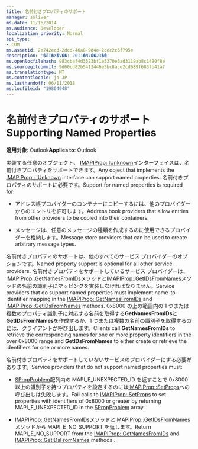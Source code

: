 ```yaml
---
title: 名前付きプロパティのサポート
manager: soliver
ms.date: 11/16/2014
ms.audience: Developer
localization_priority: Normal
api_type:
- COM
ms.assetid: 2e742ecd-2dcd-46a8-9d4e-2cec2c6f795e
description: '�ŏI�X�V��: 2011�N7��23��'
ms.openlocfilehash: 983cbaf4d3523bf1e5370e5ad3119ab8c1490f8e
ms.sourcegitcommit: 9d60cd82b5413446e5bc8ace2cd689f683fb41a7
ms.translationtype: MT
ms.contentlocale: ja-JP
ms.lasthandoff: 06/11/2018
ms.locfileid: "19804048"
---
```

# <a name="supporting-named-properties"></a><span data-ttu-id="bfb38-103">名前付きプロパティのサポート</span><span class="sxs-lookup"><span data-stu-id="bfb38-103">Supporting Named Properties</span></span>

  
  
<span data-ttu-id="bfb38-104">**適用対象**: Outlook</span><span class="sxs-lookup"><span data-stu-id="bfb38-104">**Applies to**: Outlook</span></span> 
  
<span data-ttu-id="bfb38-105">実装する任意のオブジェクト、 [IMAPIProp: IUnknown](imapipropiunknown.md)インターフェイスは、名前付きプロパティをサポートできます。</span><span class="sxs-lookup"><span data-stu-id="bfb38-105">Any object that implements the [IMAPIProp : IUnknown](imapipropiunknown.md) interface can support named properties.</span></span> <span data-ttu-id="bfb38-106">名前付きプロパティのサポートに必要です。</span><span class="sxs-lookup"><span data-stu-id="bfb38-106">Support for named properties is required for:</span></span> 
  
- <span data-ttu-id="bfb38-107">アドレス帳プロバイダーのコンテナーにコピーするには、他のプロバイダーからのエントリを許可します。</span><span class="sxs-lookup"><span data-stu-id="bfb38-107">Address book providers that allow entries from other providers to be copied into their containers.</span></span>
    
- <span data-ttu-id="bfb38-108">メッセージは、任意のメッセージの種類を作成するのに使用できるプロバイダーを格納します。</span><span class="sxs-lookup"><span data-stu-id="bfb38-108">Message store providers that can be used to create arbitrary message types.</span></span>
    
<span data-ttu-id="bfb38-109">名前付きプロパティのサポートは、他のすべてのサービス プロバイダーのオプションです。</span><span class="sxs-lookup"><span data-stu-id="bfb38-109">Named property support is optional for all other service providers.</span></span> <span data-ttu-id="bfb38-110">名前付きプロパティをサポートしているサービス プロバイダーは、 [IMAPIProp::GetNamesFromIDs](imapiprop-getnamesfromids.md)メソッドと[IMAPIProp::GetIDsFromNames](imapiprop-getidsfromnames.md)メソッドの名前の識別子にマッピングを実装しなければなりません。</span><span class="sxs-lookup"><span data-stu-id="bfb38-110">Service providers that do support named properties must implement name-to-identifier mapping in the [IMAPIProp::GetNamesFromIDs](imapiprop-getnamesfromids.md) and [IMAPIProp::GetIDsFromNames](imapiprop-getidsfromnames.md) methods.</span></span> <span data-ttu-id="bfb38-111">0x8000 の上の範囲内の 1 つまたは複数のプロパティ識別子に対応する名前を取得する**GetNamesFromIDs**と**GetIDsFromNames**を作成するか、1 つまたは複数の名前の識別子を取得するのには、クライアントが呼び出します。</span><span class="sxs-lookup"><span data-stu-id="bfb38-111">Clients call **GetNamesFromIDs** to retrieve the corresponding names for one or more property identifiers in the over 0x8000 range and **GetIDsFromNames** to either create or retrieve the identifiers for one or more names.</span></span> 
  
<span data-ttu-id="bfb38-112">名前付きプロパティをサポートしていないサービスのプロバイダーにする必要があります。</span><span class="sxs-lookup"><span data-stu-id="bfb38-112">Service providers that do not support named properties must:</span></span>
  
- <span data-ttu-id="bfb38-113">[SPropProblem](spropproblem.md)配列内の MAPI_E_UNEXPECTED_ID を返すことで 0x8000 以上の識別子を持つプロパティを設定するのには[IMAPIProp::SetProps](imapiprop-setprops.md)への呼び出しは失敗します。</span><span class="sxs-lookup"><span data-stu-id="bfb38-113">Fail calls to [IMAPIProp::SetProps](imapiprop-setprops.md) to set properties with identifiers of 0x8000 or greater by returning MAPI_E_UNEXPECTED_ID in the [SPropProblem](spropproblem.md) array.</span></span> 
    
- <span data-ttu-id="bfb38-114">[IMAPIProp::GetNamesFromIDs](imapiprop-getnamesfromids.md)メソッドと[IMAPIProp::GetIDsFromNames](imapiprop-getidsfromnames.md)メソッドから MAPI_E_NO_SUPPORT を返します。</span><span class="sxs-lookup"><span data-stu-id="bfb38-114">Return MAPI_E_NO_SUPPORT from the [IMAPIProp::GetNamesFromIDs](imapiprop-getnamesfromids.md) and [IMAPIProp::GetIDsFromNames](imapiprop-getidsfromnames.md) methods .</span></span> 
    

